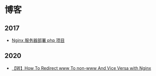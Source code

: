 # 博客

## 2017

- [Nginx 服务器部署 php 项目](https://hefengbao.github.io/blog/20170419-nginx-deploy-php-project)

## 2020

- [【转】How To Redirect www To non-www And Vice Versa with Nginx](https://hefengbao.github.io/blog/20200522-how-to-redirect-www-to-non-www-and-vice-versa-with-nginx)